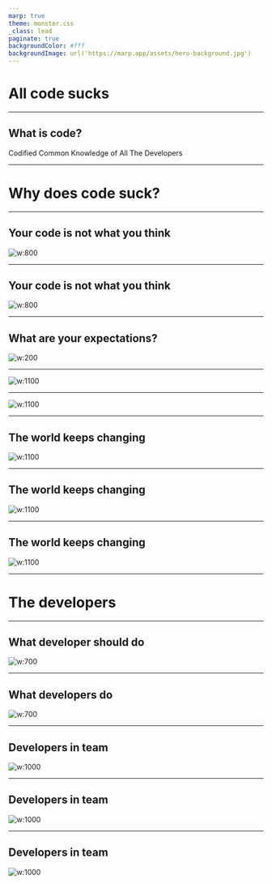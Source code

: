 ```yaml
---
marp: true
theme: monster.css
_class: lead
paginate: true
backgroundColor: #fff
backgroundImage: url('https://marp.app/assets/hero-background.jpg')
---
```

<!-- _class: main -->

# All code sucks

<!-- 
Who has ever felt that all code sucks? (except what you are currently working on)
-->

---
<!-- _class: question -->

## What is code?

Codified Common Knowledge
of All The Developers

<!--
Before we get deep into the topic we would like to clarify what is code.

Code is Codified Common Knowledge of All The Developer who ever worked on the codebase. This is very important to keep in mind. That when we talk about code, we are actually talk about knowledge, understanding of the world that got automated.
-->

---
<!-- _class: lead -->

# Why does code suck?

<!--
Now, back to the topic. First answer the question ‘Why does code suck?’
-->

---

## Your code is not what you think

![w:800](assets/business_domain.svg)

<!--
Every company works in a business domain and software engineers are there to write software that is automating some of the workflows.

Let’s pick a business domain for ourselves. Let’s use Monster Hunting. 
Do you know Monster hunting? No…. So even though you can not see it, there are plenty of monsters live around us. And this is our business. When we are being called, we go hunt the monster down and collect the money. 

I’m going to mark with this spot our business domain. Our company is working in this business domain. And there is an infinite space around it, that is currently not covered by the business. For example we are not dealing with nice monsters that are more like pets. We are only dealing with real dangerous monsters.
-->

---

## Your code is not what you think


![w:800](assets/business_domain_with_automation.svg)

<!--
And in this business domain we have automated a couple of things. The main thing that we automated is monster detector.
-->

---

## What are your expectations?

![w:200](assets/monster_detector_app.svg)

<!--
So this is our app.
It is a monster detector and an alarm system.

You can see that it can show you if there is a monster in front of you, how far the monster is away and how dangerous it is. And you can call us if you want us to hunt the monster down.
Do you think it’s a good app?
Do you think we should improve it?

* Send gps coordinates
* Show the hunting price
* Automatically alert
* Automatically call
* etc.

-->
---

![w:1100](assets/app_and_expectations.svg)

<!--
Let’s visualize it. 
Here is the app currently on the domain canvas. But our offering doesn’t match your needs.  What is our business doing in this case?
-->

---

![w:1100](assets/app_and_expectations_with_force.svg)

<!--
TODO rephrase this

We try to change our automation to server more the needs. Great. So we have some ideas how to serve those needs, new specifications and we start working on it tomorrow.
But what happens tomorrow?
The world is not a stable place. You guys are having different needs every day, the same applies to our users as well. If we take time into picture...

TODO monster evolution
-->

---

## The world keeps changing

![w:1100](assets/expectation_changes.svg)

<!--
… we get to this model. Once we have moved our software to serve the new needs. It is already a bit late. The needs have changed again… So we move again and again.

But this is not enough to have sucky code. What other thing is crucial when we want to serve the needs best?

Time, this is what we are talking about here. If we can move fast into the new domain we could start serving our new customers faster.

-->

---

## The world keeps changing

![w:1100](assets/expectation_changes_with_software_changes.svg)

<!--
And because we don’t have really time really change our software, we end up like this.

We bend and flex the software into shape.
-->

---

## The world keeps changing

![w:1100](assets/expectation_changes_with_software_changes_2.svg)

<!--
So far we have discussed some external forces that makes our code suck. But there is something else what we have to discuss. The people who are doing these changes...
-->

---
<!-- _class: lead -->

# The developers

---

## What developer should do

![w:700](assets/developers_job.svg)

<!--
The developers job is to change the current system (if it already exists) (on the right) to to do more and different things (on the left).

Let’s call what is on the left the specification of what the system is supposed to be doing.
-->

---

## What developers do

![w:700](assets/developers_job_reality.svg)

<!--
But we are all humans. And as humans we all have a different view of the world and different mental models of things.

And even we developers, who have access to the code, have different mental model of what that code does.

On the left hand side, there is the specification of what the system is supposed to be doing.

Even with the best specification, different developers will have a different mental model of the specification.

And a lot of the problems stem from these type misunderstandings.
The misunderstanding of the current state of the system and its target state.

To add more oil to the fire:
And everybody in the team will have these misunderstandings, but in an ever so slightly different way.

You can probably relate this back to one of your university projects, where you were supposed to be doing one thing, but ended up coding an entirely different thing and then went back to your prof, only to find out what the thing you were supposed to be coding originally was something completely different from your understanding.
-->

---

## Developers in team

![w:1000](assets/team_work.svg)

<!--
I have a different mental model what the code does and Barney next to me has another different idea what the code does. As all the other team members do.
And I have a different understanding of the target than Silvio has.

So going back to what code IS:
CODIFIED COMMON KNOWLEDGE

You can probably sense now, that this ‘common knowledge’ can be deeply misaligned.

And if we take into account that our understanding of the target state is also misaligned, you can see that our ‘new state’ will be just even more misaligned.
-->

---

## Developers in team

![w:1000](assets/team_work_developing_monster.svg)

<!--
Can you remember when we talked about how time is crucial. Since time is crucial, we’ll not have it to clean up those things later.  

And this is where the monster emerges.
-->
---

## Developers in team

![w:1000](assets/team_work_developing_monster_2.svg)

<!--
You can see how something innocuous grows into this monster thing over time, if we just flex it enough.
-->
